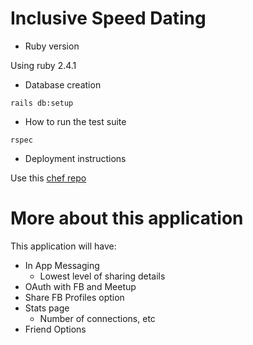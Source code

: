 # Inclusive Speed Dating

* Ruby version

Using ruby 2.4.1

* Database creation

`rails db:setup`

* How to run the test suite

`rspec`

* Deployment instructions

Use this [chef repo](https://github.com/alex-w-k/speed-date-chef)

# More about this application

This application will have:
- In App Messaging
    - Lowest level of sharing details
- OAuth with FB and Meetup
- Share FB Profiles option
- Stats page
    - Number of connections, etc
- Friend Options
